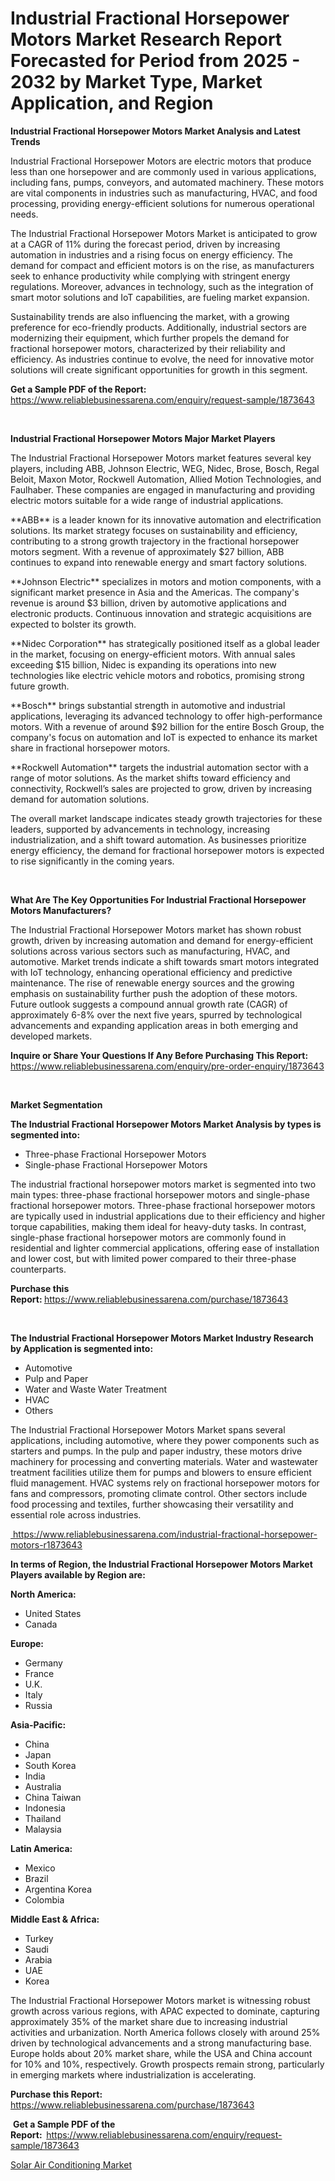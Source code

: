 <p><h1>Industrial Fractional Horsepower Motors Market Research Report Forecasted for Period from 2025 -  2032 by Market Type, Market Application, and Region</h1></p><p><strong>Industrial Fractional Horsepower Motors Market Analysis and Latest Trends</strong></p>
<p><p>Industrial Fractional Horsepower Motors are electric motors that produce less than one horsepower and are commonly used in various applications, including fans, pumps, conveyors, and automated machinery. These motors are vital components in industries such as manufacturing, HVAC, and food processing, providing energy-efficient solutions for numerous operational needs.</p><p>The Industrial Fractional Horsepower Motors Market is anticipated to grow at a CAGR of 11% during the forecast period, driven by increasing automation in industries and a rising focus on energy efficiency. The demand for compact and efficient motors is on the rise, as manufacturers seek to enhance productivity while complying with stringent energy regulations. Moreover, advances in technology, such as the integration of smart motor solutions and IoT capabilities, are fueling market expansion. </p><p>Sustainability trends are also influencing the market, with a growing preference for eco-friendly products. Additionally, industrial sectors are modernizing their equipment, which further propels the demand for fractional horsepower motors, characterized by their reliability and efficiency. As industries continue to evolve, the need for innovative motor solutions will create significant opportunities for growth in this segment.</p></p>
<p><strong>Get a Sample PDF of the Report:&nbsp;</strong> <a href="https://www.reliablebusinessarena.com/enquiry/request-sample/1873643?utm_campaign=2288&utm_medium=2&utm_source=Github&utm_content=ia&utm_term=16022025&utm_id=industrial-fractional-horsepower-motors">https://www.reliablebusinessarena.com/enquiry/request-sample/1873643</a></p>
<p>&nbsp;</p>
<p><strong>Industrial Fractional Horsepower Motors Major Market Players</strong></p>
<p><p>The Industrial Fractional Horsepower Motors market features several key players, including ABB, Johnson Electric, WEG, Nidec, Brose, Bosch, Regal Beloit, Maxon Motor, Rockwell Automation, Allied Motion Technologies, and Faulhaber. These companies are engaged in manufacturing and providing electric motors suitable for a wide range of industrial applications.</p><p>**ABB** is a leader known for its innovative automation and electrification solutions. Its market strategy focuses on sustainability and efficiency, contributing to a strong growth trajectory in the fractional horsepower motors segment. With a revenue of approximately $27 billion, ABB continues to expand into renewable energy and smart factory solutions.</p><p>**Johnson Electric** specializes in motors and motion components, with a significant market presence in Asia and the Americas. The company's revenue is around $3 billion, driven by automotive applications and electronic products. Continuous innovation and strategic acquisitions are expected to bolster its growth.</p><p>**Nidec Corporation** has strategically positioned itself as a global leader in the market, focusing on energy-efficient motors. With annual sales exceeding $15 billion, Nidec is expanding its operations into new technologies like electric vehicle motors and robotics, promising strong future growth.</p><p>**Bosch** brings substantial strength in automotive and industrial applications, leveraging its advanced technology to offer high-performance motors. With a revenue of around $92 billion for the entire Bosch Group, the company's focus on automation and IoT is expected to enhance its market share in fractional horsepower motors.</p><p>**Rockwell Automation** targets the industrial automation sector with a range of motor solutions. As the market shifts toward efficiency and connectivity, Rockwell’s sales are projected to grow, driven by increasing demand for automation solutions.</p><p>The overall market landscape indicates steady growth trajectories for these leaders, supported by advancements in technology, increasing industrialization, and a shift toward automation. As businesses prioritize energy efficiency, the demand for fractional horsepower motors is expected to rise significantly in the coming years.</p></p>
<p>&nbsp;</p>
<p><strong>What Are The Key Opportunities For Industrial Fractional Horsepower Motors Manufacturers?</strong></p>
<p><p>The Industrial Fractional Horsepower Motors market has shown robust growth, driven by increasing automation and demand for energy-efficient solutions across various sectors such as manufacturing, HVAC, and automotive. Market trends indicate a shift towards smart motors integrated with IoT technology, enhancing operational efficiency and predictive maintenance. The rise of renewable energy sources and the growing emphasis on sustainability further push the adoption of these motors. Future outlook suggests a compound annual growth rate (CAGR) of approximately 6-8% over the next five years, spurred by technological advancements and expanding application areas in both emerging and developed markets.</p></p>
<p><strong>Inquire or Share Your Questions If Any Before Purchasing This Report:</strong> <a href="https://www.reliablebusinessarena.com/enquiry/pre-order-enquiry/1873643?utm_campaign=2288&utm_medium=2&utm_source=Github&utm_content=ia&utm_term=16022025&utm_id=industrial-fractional-horsepower-motors">https://www.reliablebusinessarena.com/enquiry/pre-order-enquiry/1873643</a></p>
<p>&nbsp;</p>
<p><strong>Market Segmentation</strong></p>
<p><strong>The Industrial Fractional Horsepower Motors Market Analysis by types is segmented into:</strong></p>
<p><ul><li>Three-phase Fractional Horsepower Motors</li><li>Single-phase Fractional Horsepower Motors</li></ul></p>
<p><p>The industrial fractional horsepower motors market is segmented into two main types: three-phase fractional horsepower motors and single-phase fractional horsepower motors. Three-phase fractional horsepower motors are typically used in industrial applications due to their efficiency and higher torque capabilities, making them ideal for heavy-duty tasks. In contrast, single-phase fractional horsepower motors are commonly found in residential and lighter commercial applications, offering ease of installation and lower cost, but with limited power compared to their three-phase counterparts.</p></p>
<p><strong>Purchase this Report:&nbsp;</strong><a href="https://www.reliablebusinessarena.com/purchase/1873643?utm_campaign=2288&utm_medium=2&utm_source=Github&utm_content=ia&utm_term=16022025&utm_id=industrial-fractional-horsepower-motors">https://www.reliablebusinessarena.com/purchase/1873643</a></p>
<p>&nbsp;</p>
<p><strong>The Industrial Fractional Horsepower Motors Market Industry Research by Application is segmented into:</strong></p>
<p><ul><li>Automotive</li><li>Pulp and Paper</li><li>Water and Waste Water Treatment</li><li>HVAC</li><li>Others</li></ul></p>
<p><p>The Industrial Fractional Horsepower Motors Market spans several applications, including automotive, where they power components such as starters and pumps. In the pulp and paper industry, these motors drive machinery for processing and converting materials. Water and wastewater treatment facilities utilize them for pumps and blowers to ensure efficient fluid management. HVAC systems rely on fractional horsepower motors for fans and compressors, promoting climate control. Other sectors include food processing and textiles, further showcasing their versatility and essential role across industries.</p></p>
<p><a href="https://www.reliablebusinessarena.com/industrial-fractional-horsepower-motors-r1873643?utm_campaign=2288&utm_medium=2&utm_source=Github&utm_content=ia&utm_term=16022025&utm_id=industrial-fractional-horsepower-motors">&nbsp;https://www.reliablebusinessarena.com/industrial-fractional-horsepower-motors-r1873643</a></p>
<p><strong>In terms of Region, the Industrial Fractional Horsepower Motors Market Players available by Region are:</strong></p>
<p>
    <p> <strong> North America: </strong>
        <ul>
            <li>United States</li>
            <li>Canada</li>
        </ul>
        </p> 
    <p> <strong> Europe: </strong>
        <ul>
            <li>Germany</li>
            <li>France</li>
            <li>U.K.</li>
            <li>Italy</li>
            <li>Russia</li>
        </ul>
        </p> 
    <p> <strong> Asia-Pacific: </strong>
        <ul>
            <li>China</li>
            <li>Japan</li>
            <li>South Korea</li>
            <li>India</li>
            <li>Australia</li>
            <li>China Taiwan</li>
            <li>Indonesia</li>
            <li>Thailand</li>
            <li>Malaysia</li>
        </ul>
        </p> 
    <p> <strong> Latin America: </strong>
        <ul>
            <li>Mexico</li>
            <li>Brazil</li>
            <li>Argentina Korea</li>
            <li>Colombia</li>
        </ul>
        </p> 
    <p> <strong> Middle East & Africa: </strong>
        <ul>
            <li>Turkey</li>
            <li>Saudi</li>
            <li>Arabia</li>
            <li>UAE</li>
            <li>Korea</li>
        </ul>
    </p>
    </p>
<p><p>The Industrial Fractional Horsepower Motors market is witnessing robust growth across various regions, with APAC expected to dominate, capturing approximately 35% of the market share due to increasing industrial activities and urbanization. North America follows closely with around 25% driven by technological advancements and a strong manufacturing base. Europe holds about 20% market share, while the USA and China account for 10% and 10%, respectively. Growth prospects remain strong, particularly in emerging markets where industrialization is accelerating.</p></p>
<p><strong>Purchase this Report: </strong><a href="https://www.reliablebusinessarena.com/purchase/1873643?utm_campaign=2288&utm_medium=2&utm_source=Github&utm_content=ia&utm_term=16022025&utm_id=industrial-fractional-horsepower-motors">https://www.reliablebusinessarena.com/purchase/1873643</a></p>
<p>&nbsp;<strong>Get a Sample PDF of the Report:&nbsp;&nbsp;</strong><a href="https://www.reliablebusinessarena.com/enquiry/request-sample/1873643?utm_campaign=2288&utm_medium=2&utm_source=Github&utm_content=ia&utm_term=16022025&utm_id=industrial-fractional-horsepower-motors">https://www.reliablebusinessarena.com/enquiry/request-sample/1873643</a></p>
<p><strong></strong></p>
<p><p><a href="https://github.com/krinerstormy331/Market-Research-Report-List-1/blob/main/solar-air-conditioning-market.md?utm_campaign=2288&utm_medium=2&utm_source=Github&utm_content=ia&utm_term=16022025&utm_id=industrial-fractional-horsepower-motors">Solar Air Conditioning Market</a></p></p>